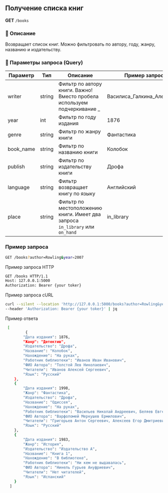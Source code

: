 ## Получение списка книг

**GET** `/books`

### 🔹 Описание

Возвращает список книг. Можно фильтровать по автору, году, жанру, названию и издательству.

### 🔹 Параметры запроса (Query)

| Параметр | Тип | Описание | Пример запроса |
| --- | --- | --- | --- |
| writer | string | Фильтр по автору книги. Важно! Вместо пробела используем подчеркивание  _ | Василиса_Галкина_Алексеевна |
| year | int | Фильтр по году издания | 1876 |
| genre | string | Фильтр по жанру книги | Фантастика |
| book_name | string | Фильтр по названию книги | Колобок |
| publish | string | Фильтр по издательству книги | Дрофа |
| language | string | Фильтр возвращает книгу по языку | Английский |
| place | string | Фильтр по местоположению книги. Имеет два запроса `in_library` или `on_hand`  | in_library  |

### Пример запроса

```bash
GET /books?author=Rowling&year=2007
```

Пример запроса HTTP

```bash
GET /books HTTP/1.1
Host: 127.0.0.1:5000
Authorization: Bearer {your toker}
```

Пример запроса cURL

```bash
curl --silent --location 'http://127.0.0.1:5000/books?author=Rowling&year=2007' `
--header 'Authorization: Bearer {your toker}' | jq
```

Пример ответа

```bash
 [
		 {
        "Дата издания": 1876,
        "Жанр": "Детектив",
        "Издательство": "Дрофа",
        "Название": "Колобок",
        "Нахождение": "На руках",
        "Работник библиотеки": "Иванов Иван Иванович",
        "ФИО Автора": "Толстой Лев Николаевич",
        "Читатели": "Иванов Алексей Сергеевич",
        "Язык": "Русский"
    },
    {
        "Дата издания": 1998,
        "Жанр": "Фантастика",
        "Издательство": "Дрофа",
        "Название": "Одиссея",
        "Нахождение": "На руках",
        "Работник библиотеки": "Васильев Николай Андреевич, Беляев Евгений Дмитриевич, Беляев Евгений Дмитриевич",
        "ФИО Автора": "Варфоломей Меркушев Ермилович",
        "Читатели": "Григорьев Антон Сергеевич, Алексеев Егор Дмитриевич, Дмитриева Анастасия Сергеевна",
        "Язык": "Русский"
    },
    {
        "Дата издания": 1983,
        "Жанр": "История",
        "Издательство": "Издательство А",
        "Название": "Книга 1",
        "Нахождение": "В библиотеке",
        "Работник библиотеки": "Ни кем не выдавалась",
        "ФИО Автора": "Нинель Гурьев Ануфриевич",
        "Читатели": "Нет читателей",
        "Язык": "Испанский"
    }
  ]
```